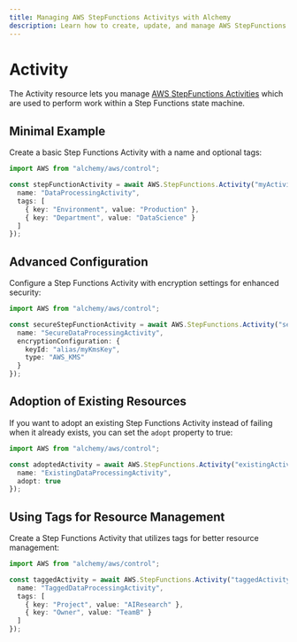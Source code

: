 ```yaml
---
title: Managing AWS StepFunctions Activitys with Alchemy
description: Learn how to create, update, and manage AWS StepFunctions Activitys using Alchemy Cloud Control.
---
```


# Activity

The Activity resource lets you manage [AWS StepFunctions Activities](https://docs.aws.amazon.com/stepfunctions/latest/userguide/) which are used to perform work within a Step Functions state machine.

## Minimal Example

Create a basic Step Functions Activity with a name and optional tags:

```ts
import AWS from "alchemy/aws/control";

const stepFunctionActivity = await AWS.StepFunctions.Activity("myActivity", {
  name: "DataProcessingActivity",
  tags: [
    { key: "Environment", value: "Production" },
    { key: "Department", value: "DataScience" }
  ]
});
```

## Advanced Configuration

Configure a Step Functions Activity with encryption settings for enhanced security:

```ts
import AWS from "alchemy/aws/control";

const secureStepFunctionActivity = await AWS.StepFunctions.Activity("secureActivity", {
  name: "SecureDataProcessingActivity",
  encryptionConfiguration: {
    keyId: "alias/myKmsKey",
    type: "AWS_KMS"
  }
});
```

## Adoption of Existing Resources

If you want to adopt an existing Step Functions Activity instead of failing when it already exists, you can set the `adopt` property to true:

```ts
import AWS from "alchemy/aws/control";

const adoptedActivity = await AWS.StepFunctions.Activity("existingActivity", {
  name: "ExistingDataProcessingActivity",
  adopt: true
});
```

## Using Tags for Resource Management

Create a Step Functions Activity that utilizes tags for better resource management:

```ts
import AWS from "alchemy/aws/control";

const taggedActivity = await AWS.StepFunctions.Activity("taggedActivity", {
  name: "TaggedDataProcessingActivity",
  tags: [
    { key: "Project", value: "AIResearch" },
    { key: "Owner", value: "TeamB" }
  ]
});
```